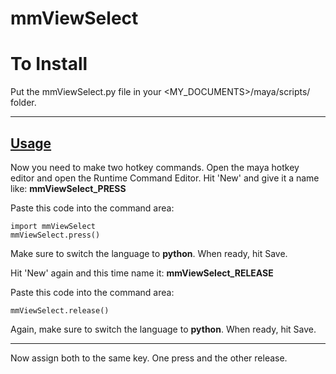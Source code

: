 # mmViewSelect #

# To Install #

Put the mmViewSelect.py file in your <MY_DOCUMENTS>/maya/scripts/ folder.
***
**[Usage](#usage)**
---

Now you need to make two hotkey commands.
Open the maya hotkey editor and open the Runtime Command Editor.
Hit 'New' and give it a name like:
<b>mmViewSelect_PRESS</b>

Paste this code into the command area:
```
import mmViewSelect
mmViewSelect.press()
```
Make sure to switch the language to <b>python</b>.
When ready, hit Save.

Hit 'New' again and this time name it:
<b>mmViewSelect_RELEASE</b>

Paste this code into the command area:
```
mmViewSelect.release()
```
Again, make sure to switch the language to <b>python</b>.
When ready, hit Save.

---

Now assign both to the same key. One press and the other release.


